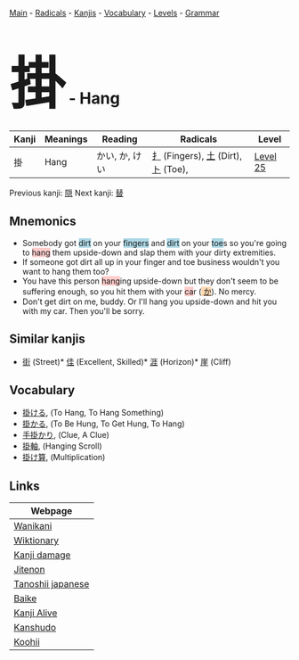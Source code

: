 <style> bigfont {font-size: 100px}</style>
[Main](../README.md) -
[Radicals](../radicals.md) -
[Kanjis](../kanjis.md) -
[Vocabulary](../vocabulary.md) -
[Levels](../levels.md) -
[Grammar](../grammar.md)
# <bigfont> 掛</bigfont> - Hang 

| Kanji | Meanings | Reading | Radicals | Level |
| --- | --- | --- | --- | --- |
| 掛 | Hang | かい, か, けい | [扌](../radicals/扌.md) (Fingers), [土](../radicals/土.md) (Dirt), [ト](../radicals/ト.md) (Toe),  | [Level 25](../levels/wk_level25.md) |

Previous kanji: [隠](隠.md) Next kanji: [替](替.md) 

## Mnemonics
 * Somebody got <span style="background-color:#ADD8E6"> dirt</span> on your <span style="background-color:#ADD8E6"> fingers</span> and <span style="background-color:#ADD8E6"> dirt</span> on your <span style="background-color:#ADD8E6"> toe</span>s so you're going to <span style="background-color:#ffcccb"> hang</span> them upside-down and slap them with your dirty extremities.
* If someone got dirt all up in your finger and toe business wouldn't you want to hang them too?
* You have this person <span style="background-color:#ffcccb"> hang</span>ing upside-down but they don't seem to be suffering enough, so you hit them with your <span style="background-color:#ffcccb"> ca</span>r (<span style="background-color:#fed8b1"> [か](https://jisho.org/search/か)</span>). No mercy.
* Don't get dirt on me, buddy. Or I'll hang you upside-down and hit you with my car. Then you'll be sorry.


## Similar kanjis
 * [街](街.md) (Street)* [佳](佳.md) (Excellent, Skilled)* [涯](涯.md) (Horizon)* [崖](崖.md) (Cliff)


## Vocabulary
 * [掛ける](../vocabulary/掛.md), (To Hang, To Hang Something)
* [掛かる](../vocabulary/掛.md), (To Be Hung, To Get Hung, To Hang)
* [手掛かり](../vocabulary/掛.md), (Clue, A Clue)
* [掛軸](../vocabulary/掛.md), (Hanging Scroll)
* [掛け算](../vocabulary/掛.md), (Multiplication)



## Links 

| Webpage |
| --- |
| [Wanikani          ](https://www.wanikani.com/kanji/掛) |
| [Wiktionary        ](https://en.wiktionary.org/wiki/掛) |
| [Kanji damage      ](http://www.kanjidamage.com/kanji/search?utf8=✓&q=掛) |
| [Jitenon           ](https://jitenon.com/kanji/掛) |
| [Tanoshii japanese ](https://www.tanoshiijapanese.com/dictionary/kanji.cfm?k=掛) |
| [Baike             ](https://baike.baidu.com/item/掛) |
| [Kanji Alive       ](https://app.kanjialive.com/掛) |
| [Kanshudo          ](https://www.kanshudo.com/searchmn?q=掛) |
| [Koohii            ](https://kanji.koohii.com/study/kanji/掛) |
